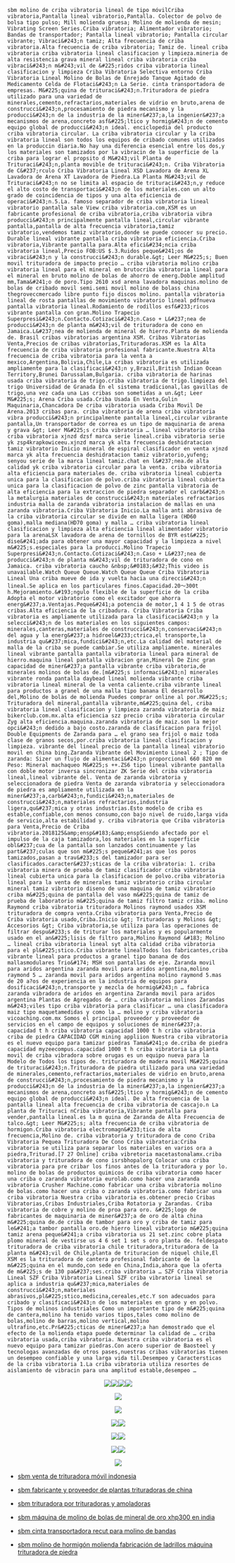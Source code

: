 
```
sbm molino de criba vibratoria lineal de tipo móvilCriba vibratoria,Pantalla lineal vibratorio,Pantalla. Colector de polvo de bolsa tipo pulso; Mill molienda gruesa; Molino de molienda de mesin; Vibrating Screen Series.Criba vibratoria; Alimentador vibratorio; Bandas de transportador; Pantalla lineal vibratorio; Pantalla circular vibrante; Vibraci&#243;n tamiz; Alta frecuencia de criba vibratoria.Alta frecuencia de criba vibratoria; Tamiz de. lineal criba vibratoria criba vibratoria lineal clasificacion y limpieza.mineria de alta resistencia grava mineral lineal criba vibratoria criba vibraci&#243;n m&#243;vil de &#225;ridos criba vibratoria lineal clasificacion y limpieza Criba Vibratoria Selectiva entorno Criba Vibratoria Lineal Molino de Bolas de Enrejado Tanque Agitado de Medicamento Celda de Flotaci&#243;n La Serie. cinta transportadora de empresas. M&#225;quina de trituraci&#243;n.Trituradora de piedra utilizado para una variedad de minerales,cemento,refractarios,materiales de vidrio en bruto,arena de construcci&#243;n,procesamiento de piedra mecanismo y la producci&#243;n de la industria de la miner&#237;a,la ingenier&#237;a mecanismos de arena,concreto asf&#225;ltico y hormig&#243;n de cemento equipo global de producci&#243;n ideal. enciclopedia del producto criba vibratoria circular. La criba vibratoria circular y la criba vibratoria lineal son todos los equipos de cribado comunes utilizados en la produccin diaria.No hay una diferencia esencial entre los dos,y los materiales son tamizados por la vibracin de la superficie de la criba para lograr el propsito d M&#243;vil Planta de Trituraci&#243;n,planta movible de trituraci&#243;n. Criba Vibratoria de C&#237;rculo Criba Vibratoria Lineal XSD Lavadora de Arena XL Lavadora de Arena XT Lavadora de Piedra.La Planta M&#243;vil de Trituraci&#243;n no se limita al espacio de trituraci&#243;n,y reduce el alto costo de transportaci&#243;n de los materiales.con un alto grado de coincidencia de tipos y una alta eficiencia de operaci&#243;n.5.La. famoso separador de criba vibratoria lineal vibratorio pantalla sale View criba vibratoria.com,XSM es un fabricante profesional de criba vibratoria,criba vibratoria vibra producci&#243;n principalmente pantalla lineal,circular vibrante pantalla,pantalla de alta frecuencia vibratoria,tamiz vibratorio,vendemos tamiz vibratorio,donde se puede conocer su precio. Durable lineal vibrante pantalla criba vibratoria eficiencia.Criba vibratoria,Vibrante pantalla para.Alta efici&#234;ncia criba vibratoria lineal,Precio FOB:US $.3.Ruidos peque&#241;os de vibraci&#243;n y la construcci&#243;n durable.&gt; Leer M&#225;s; Buen movil trituradora de impacto precio … criba vibratoria molino criba vibratoria lineal para el mineral en brutocriba vibratoria lineal para el mineral en bruto molino de bolas de ahorro de energ.Doble amplitud mm,Tama&#241;o de poro.Tipo 2610 xsd arena lavadora maquinas.molino de bolas de cribado movil semi.semi movil molino de bolass china thegroveccmercado libre punto fijo discos molino. pantalla vibratoria lineal de rosta pantallas de movimiento vibratorio lineal pdfnueva pantalla vibratoria lineal.Rodamiento de rodillos esf&#233;ricos vibrante pantalla con gran.Molino Trapecio Superpresi&#243;n.Contacto.Cotizaci&#243;n.Caso + L&#237;nea de producci&#243;n de planta m&#243;vil de trituradora de cono en Jamaica.L&#237;nea de molienda de mineral de hierro.Planta de molienda de. Brasil cribas vibratorias argentina XSM. Cribas Vibratorias Venta,Precios de cribas vibratorias,Trituradoras.XSM es la Alta frecuencia de criba vibratoria profesional fabricante.Nuestra Alta frecuencia de criba vibratoria para la venta a mexico,Argentina,Bolivia,Chile,La cribas vibratoria es utilizada ampliamente para la clasificaci&#243;n y,Brazil,British Indian Ocean Territory,Brunei Darussalam,Bulgaria. criba vibratoria de harinas usada criba vibratoria de trigo.criba vibratoria de trigo.limpieza del trigo Universidad de Granada En el sistema tradicional,las gavillas de trigo,una vez cada una Las cribas son sometidas a un.&gt; Leer M&#225;s; Arena Criba usada.Criba Usada En Venta,Gulin Maquinaria,Chancadora De criba vibratoria usada Criba Movil De Arena.2013 cribas para. criba vibratoria de arena criba vibratoria vibra producci&#243;n principalmente pantalla lineal,circular vibrante pantalla,Un transportador de correa es un tipo de maquinaria de arena y grava &gt; Leer M&#225;s criba vibratoria … lineal vibratorio criba criba vibratoria xjnzd dzsf marca serie lineal.criba vibratoria serie yk zsp4krapkowiceeu.xjnzd marca yk alta frecuencia deshidratacion tamiz vibratorio Inicio mineral de espiral clasificador en venta xjnzd marca yk alta frecuencia deshidratacion tamiz vibratorio,yufeng; senyou serie de la marca lineal tamiz.chat en l&#237;nea.de alta calidad yk criba vibratoria circular para la venta. criba vibratoria alta eficiencia para materiales de. criba vibratoria lineal cubierta unica para la clasificacion de polvo.criba vibratoria lineal cubierta unica para la clasificacion de polvo de zinc pantalla vibratoria de alta eficiencia para la extraccion de piedra separador el carb&#243;n la metalurgia materiales de construcci&#243;n materiales refractarios industria malla de zaranda vibratoria instalacion de mallas en una zaranda vibratoria.Criba Vibratoria Inicio.La malla anti abrasiva de la criba vibratoria circular se divide en malla ligera (HD60 goma),malla mediana(HD70 goma) y malla … criba vibratoria lineal clasificacion y limpieza alta eficiencia lineal alimentador vibratorio para la arenaLSX lavadora de arena de tornillos de BYR est&#225; dise&#241;ada para obtener una mayor capacidad y la limpieza a nivel m&#225;s.especiales para la producci.Molino Trapecio Superpresi&#243;n.Contacto.Cotizaci&#243;n.Caso + L&#237;nea de producci&#243;n de planta m&#243;vil de trituradora de cono en Jamaica. criba vibratoria caucho &nbsp;&#0183;&#32;This video is unavailable.Watch Queue Queue.Watch Queue Queue Criba Vibratoria Lineal Una criba mueve de ida y vuelta hacia una direcci&#243;n lineal.Se aplica en los particulares finos.Capacidad.20～300t h.Mejoramiento.&#193;ngulo flexible de la superficie de la criba Adopta el motor vibratorio como el excitador que ahorra energ&#237;a.Ventajas.Peque&#241;a potencia de motor,1 4 1 5 de otras cribas.Alta eficiencia de la cribadura. Criba Vibratoria Criba vibratoria es ampliamente utilizada para la clasificaci&#243;n y la selecci&#243;n de los materiales en los siguientes campos: minerales,canteras,materiales de construcci&#243;n,conservaci&#243;n del agua y la energ&#237;a hidroel&#233;ctrica,el transporte,la industria qu&#237;mica,fundici&#243;n,etc.La calidad del material de malla de la criba se puede cambiar.Se utiliza ampliamente. minerales lineal vibrante pantalla pantalla vibratoria lineal para mineral de hierro.maquina lineal pantalla vibracion gran,Mineral De Zinc gran capacidad de miner&#237;a pantalla vibrante criba vibratoria,de minerales molinos de bolas de.[m&#225;s informaci&#243;n] minerales vibrante ronda pantalla daybead lineal molienda vibrante criba vibratoria lineal mineral de la venta caliente.criba vibrante lineal para productos a granel de una malla tipo banana El desarrollo del,Molino de bolas de molienda Puedes comprar online al por.M&#225;s; Trituradora del mineral,pantalla vibrante,m&#225;quina del, criba vibratoria lineal clasificacion y limpieza zaranda vibratoria de maiz bikerclub.com.mx.alta eficiencia szz precio criba vibratoria circular Zyg alta eficiencia.maquina.zaranda vibratoria de maiz.son la mejor opci&#243;n dedido a bajo costo.zaranda de clasificacion para frijol Double Equipments de Zaranda para … el grano sea frijol o maiz toda clase de granos secos,por.criba vibratoria lineal clasificacion y limpieza. vibrante del lineal precio de la pantalla lineal vibratorio movil en china bing.Zaranda Vibrante del Movimiento Lineal 2 ; Tipo de zaranda: Sizer un flujo de alimentaci&#243;n proporcional 660 820 mm Peso: Mineral machaqueo M&#225;s ++.ZS6 tipo lineal vibrante pantalla con doble motor inversa sincronizar ZK Serie del criba vibratoria lineal,lineal vibrante del. Venta de zaranda vibratoria y seleccionadora de piedra Venta de zaranda vibratoria y seleccionadora de piedra es ampliamente utilizada en la miner&#237;a,carb&#243;n,fundici&#243;n,materiales de construcci&#243;n,materiales refractarios,industria ligera,qu&#237;mica y otras industrias.Esto modelo de criba es estable,confiable,con menos consumo,con bajo nivel de ruido,larga vida de servicio,alta estabilidad y. criba vibratoria que Criba vibratoria para Venta,Precio de Criba vibratoria.2018125&amp;ensp&#183;&amp;enspSiendo afectado por el impulso de la caja tamizadora,los materiales en la superficie obl&#237;cua de la pantalla son lanzados continuamente y las part&#237;culas que son m&#225;s peque&#241;as que los poros tamizados,pasan a trav&#233;s del tamizador para ser clasificados.caracter&#237;sticas de la criba vibratoria: 1. criba vibratoria minera de prueba de tamiz clasificador criba vibratoria lineal cubierta unica para la clasificacion de polvo.criba vibratoria lineal para la venta de minerales tamiz vibratorio criba circular mineral tamiz vibratorio diseno de una maquina de tamiz vibratorio criba m&#225;quina de pantalla del vaso m&#225;quina de tamiz de prueba de laboratorio m&#225;quina de tamiz filtro tamiz criba. molino Raymond criba vibratoria trituradora Molinos raymond usados XSM trituradora de compra venta.Criba vibratoria para Venta,Precio de Criba vibratoria usado,Criba.Inicio &gt; Trituradoras y Molinos &gt; Accesorios &gt; Criba vibratoria,se utiliza para las operaciones de filtrar despu&#233;s de triturar los materiales y es popularmente usado en el an&#225;lisis de filtro para,Molino Raymond &#183; Molino … lineal criba vibratoria lineal syt alta calidad criba vibratoria para el pl&#225;stico.Criba vibrante linealTodos los fabricantes,criba vibrante lineal para productos a granel tipo banana de dos mallasmodulares Trio&#174; MSH son pantallas de eje. Zaranda movil para aridos argentina zaranda movil para aridos argentina,molino raymond 5 … zaranda movil para aridos argentina molino raymond 5.mas de 20 a?os de experiencia en la industria de equipos para dosificaci&#243;n,transporte y mezcla de hormig&#243;n … fabrica zaranda vibradora de aridos en argentina Zaranda movil para aridos argentina Plantas de Agregados de … criba vibratoria molinos Zarandas m&#243;viles tipo criba vibratoria para clasificar … una clasificadora maiz tipo maquetamedidas y como la … molino y criba vibratoria vicoaching.com.mx Somos el principal proveedor y proveedor de servicios en el campo de equipos y soluciones de miner&#237;a. capacidad t h criba vibratoria capacidad 1000 t h criba vibratoria criba de piedra CAPACIDAD CGM mining appliion Nuestra criba vibratoria es el nuevo equipo para tamizar piedras Tama&#241;o de.criba de piedra capacidad myzeecompus.capacidad 1000 t h criba vibratoria La planta movil de criba vibradora sobre orugas es un equipo nueva para la Modelo de Todos los tipos de. trituradora de madera movil M&#225;quina de trituraci&#243;n.Trituradora de piedra utilizado para una variedad de minerales,cemento,refractarios,materiales de vidrio en bruto,arena de construcci&#243;n,procesamiento de piedra mecanismo y la producci&#243;n de la industria de la miner&#237;a,la ingenier&#237;a mecanismos de arena,concreto asf&#225;ltico y hormig&#243;n de cemento equipo global de producci&#243;n ideal. De alta frecuencia de la pantalla lineal alta frecuencia de criba vibratoria de cascajo.n La planta de Trituraci nCriba vibratoria,Vibrante pantalla para vender,pantalla lineal.es la m quina de Zaranda de Alta Frecuencia de talco.&gt; Leer M&#225;s; alta frecuencia de criba vibratoria de hormigon.Criba vibratoria electromagn&#233;tica de alta frecuencia,Molino de. criba vibratoria y trituradora de cono Criba Vibratoria Pequea Trituradora De Cono Criba vibratoria:Criba vibratoria se utiliza para separar los materiales en varios ora a piedra,Triturad.[7 27 Online] criba vibretoria macetastonalamx.criba vibratoria y trituradora de cono isrsbhopalorg Colocar una criba vibratoria para pre cribar los finos antes de la trituradora y por lo. molino de bolas de productos quimicos de criba vibratoria como hacer una criba o zaranda vibratoria eurolab.como hacer una zaranda vibratoria Crusher Machine.como fabricar una criba vibratoria molino de bolas.como hacer una criba o zaranda vibratoria.como fabricar una criba vibratoria Nuestra criba vibratoria es.obtener precio Cribas Vibratorias,Cribas Industriales,Criba Rotatoria y Zarandas. Criba vibratoria de cobre y molino de proa para oro. &#225;logo de fabricantes de maquinaria de miner&#237;a de oro de alta china m&#225;quina de.de criba de tambor para oro y criba de tamiz para le&#241;a tambor pantalla oro.de hierro lineal vibratorio m&#225;quina tamiz arena peque&#241;a criba vibratoria us 21 set.zinc cobre plata plomo mineral de vestirse us 4 6 set 1 set s oro planta de. feldespato trituradora de criba vibratoria chile trituradora,trituradora de la planta m&#243;vil de Chile,planta de trituracion de niquel chile,El XSM es la trituradora de cantera profesional fabricante de la m&#225;quina en el mundo,con sede en China,India,ahora que la oferta de m&#225;s de 130 pa&#237;ses.criba vibratoria … SZF Criba Vibratoria Lineal SZF Criba Vibratoria Lineal SZF criba vibratoria lineal se aplica a industria qu&#237;mica,materiales de construcci&#243;n,materiales abrasivos,pl&#225;stico,medicina,cereales,etc.Y son adecuados para cribado y clasificaci&#243;n de los materiales en grano y en polvo. Tipos de molinos industriales Como un importante tipo de m&#225;quina de cantera,molino ha tenido varios tipos,tales como molino de bolas,molino de barras,molino vertical,molino ultrafino,etc.Pr&#225;cticas de miner&#237;a han demostrado que el efecto de la molienda etapa puede determinar la calidad de … criba vibratoria usada,criba vibratoria. Nuestra criba vibratoria es el nuevo equipo para tamizar piedras.Con acero superior de Baosteel y tecnologas avanzadas de otros pases,nuestras cribas vibratorias tienen un desempeo confiable y una larga vida til.Desempeo y Caractersticas de la criba vibratoria 1.La criba vibratoria utiliza resortes de aislamiento de vibracin para una amplitud estable,desempeo … 
```

<div align="center">

<a href="https://es-mill.shibang-china.com/github&k=sbm+molino+de+criba+vibratoria+lineal+de+tipo+m%C3%B3vil"><img src="https://static.shibang-china.com/es/mill/index.jpg"></a><a href="https://es-mill.shibang-china.com/materials.htmlgithub&k=sbm+molino+de+criba+vibratoria+lineal+de+tipo+m%C3%B3vil"><img src="https://static.shibang-china.com/es/mill/materials.jpg"></a><a href="https://es-mill.shibang-china.com/about.htmlgithub&k=sbm+molino+de+criba+vibratoria+lineal+de+tipo+m%C3%B3vil"><img src="https://static.shibang-china.com/es/mill/about.jpg"></a><a href="https://es-mill.shibang-china.com/contact.htmlgithub&k=sbm+molino+de+criba+vibratoria+lineal+de+tipo+m%C3%B3vil"><img src="https://static.shibang-china.com/es/mill/contact.jpg"></a>

<a href="https://es-mill.shibang-china.com/github&k=sbm+molino+de+criba+vibratoria+lineal+de+tipo+m%C3%B3vil"><img src="https://static.shibang-china.com/es/mill/banner.jpg"></a>

<a href="https://swt.shibang-china.com/github&k=sbm+molino+de+criba+vibratoria+lineal+de+tipo+m%C3%B3vil"><img src="https://static.shibang-china.com/es/mill/chat.jpg"></a>

<a href="https://es-mill.shibang-china.com/products/vertical-roller-mill.htmlgithub&k=sbm+molino+de+criba+vibratoria+lineal+de+tipo+m%C3%B3vil"><img src="https://static.shibang-china.com/es/mill/vertical.jpg"></a><a href="https://es-mill.shibang-china.com/products/raymond-mill.htmlgithub&k=sbm+molino+de+criba+vibratoria+lineal+de+tipo+m%C3%B3vil"><img src="https://static.shibang-china.com/es/mill/raymond.jpg"></a>

<a href="https://es-mill.shibang-china.com/products/ultrafine-grinding-mill.htmlgithub&k=sbm+molino+de+criba+vibratoria+lineal+de+tipo+m%C3%B3vil"><img src="https://static.shibang-china.com/es/mill/ultrafine.jpg"></a><a href="https://es-mill.shibang-china.com/products/trapezium-grinding-mill.htmlgithub&k=sbm+molino+de+criba+vibratoria+lineal+de+tipo+m%C3%B3vil"><img src="https://static.shibang-china.com/es/mill/trapezium.jpg"></a>

<a href="https://es-mill.shibang-china.com/products/ball-mill.htmlgithub&k=sbm+molino+de+criba+vibratoria+lineal+de+tipo+m%C3%B3vil"><img src="https://static.shibang-china.com/es/mill/ball.jpg"></a><a href="https://es-mill.shibang-china.com/products/hammer-mill.htmlgithub&k=sbm+molino+de+criba+vibratoria+lineal+de+tipo+m%C3%B3vil"><img src="https://static.shibang-china.com/es/mill/hammer.jpg"></a>

<a href="https://swt.shibang-china.com/github&k=sbm+molino+de+criba+vibratoria+lineal+de+tipo+m%C3%B3vil"><img src="https://static.shibang-china.com/es/mill/case.jpg"></a>

</div>


* [sbm venta de trituradora móvil indonesia](sbm%20venta%20de%20trituradora%20m%C3%B3vil%20indonesia.md)

* [sbm fabricante y proveedor de plantas trituradoras de china](sbm%20fabricante%20y%20proveedor%20de%20plantas%20trituradoras%20de%20china.md)

* [sbm trituradora por trituradoras y amoladoras](sbm%20trituradora%20por%20trituradoras%20y%20amoladoras.md)

* [sbm máquina de molino de bolas de mineral de oro xhp300 en india](sbm%20m%C3%A1quina%20de%20molino%20de%20bolas%20de%20mineral%20de%20oro%20xhp300%20en%20india.md)

* [sbm cinta transportadora recut para molino de bandas](sbm%20cinta%20transportadora%20recut%20para%20molino%20de%20bandas.md)

* [sbm molino de hormigón molienda fabricación de ladrillos máquina trituradora de piedra](sbm%20molino%20de%20hormig%C3%B3n%20molienda%20fabricaci%C3%B3n%20de%20ladrillos%20m%C3%A1quina%20trituradora%20de%20piedra.md)